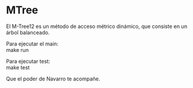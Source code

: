 # MTree
El M-Tree12 es un método de acceso métrico dinámico, que consiste en un árbol balanceado.

Para ejecutar el main:  
	make run
    
Para ejecutar test:  
    make test


Que el poder de Navarro te acompañe.